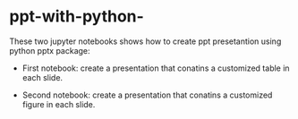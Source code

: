 # ppt-with-python-
These two jupyter notebooks shows how to create ppt presetantion using python pptx package:

- First notebook: create a presentation that conatins a customized table in each slide.

- Second notebook: create a presentation that conatins a customized figure in each slide.
